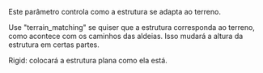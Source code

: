 Este parâmetro controla como a estrutura se adapta ao terreno.

Use "terrain_matching" se quiser que a estrutura corresponda ao terreno, como acontece com os caminhos das aldeias. Isso mudará a altura da estrutura em certas partes.

Rigid: colocará a estrutura plana como ela está.